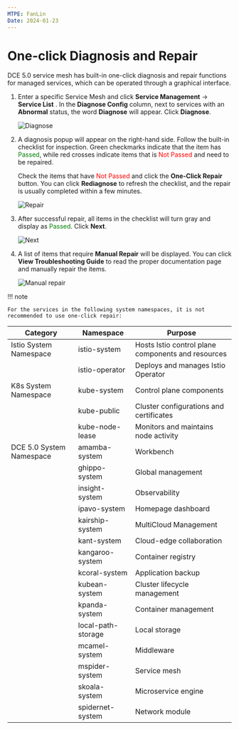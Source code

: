 ```yaml
---
MTPE: FanLin
Date: 2024-01-23
---
```


# One-click Diagnosis and Repair

DCE 5.0 service mesh has built-in one-click diagnosis and repair functions for managed services, which can be operated through a graphical interface.

1. Enter a specific Service Mesh and click __Service Management__ -> __Service List__ .
   In the __Diagnose Config__ column, next to services with an __Abnormal__ status,
   the word __Diagnose__ will appear. Click __Diagnose__.

    ![Diagnose](https://docs.daocloud.io/daocloud-docs-images/docs/en/docs/mspider/user-guide/images/diagnose01.png)

2. A diagnosis popup will appear on the right-hand side. Follow the built-in checklist for inspection.
   Green checkmarks indicate that the item has <span style="color:green">Passed</span>, while red crosses indicate items that is <span style="color:red">Not Passed</span> and need to be repaired.

    Check the items that have <span style="color:red">Not Passed</span> and click the __One-Click Repair__ button.
    You can click __Rediagnose__ to refresh the checklist, and the repair is usually
    completed within a few minutes.

    ![Repair](https://docs.daocloud.io/daocloud-docs-images/docs/en/docs/mspider/user-guide/images/diagnose02.png)

3. After successful repair, all items in the checklist will turn gray and display as
   <span style="color:green">Passed</span>. Click __Next__.

    ![Next](https://docs.daocloud.io/daocloud-docs-images/docs/en/docs/mspider/user-guide/images/diagnose03.png)

4. A list of items that require __Manual Repair__ will be displayed.
   You can click __View Troubleshooting Guide__ to read the proper documentation page and manually repair the items.

    ![Manual repair](https://docs.daocloud.io/daocloud-docs-images/docs/en/docs/mspider/user-guide/images/diagnose04.png)

!!! note

    For the services in the following system namespaces, it is not recommended to use one-click repair:

| Category             | Namespace          | Purpose                        |
| -------------------- | ------------------ | ----------------------------- |
| Istio System Namespace | istio-system       | Hosts Istio control plane components and resources |
|                      | istio-operator     | Deploys and manages Istio Operator |
| K8s System Namespace   | kube-system        | Control plane components      |
|                      | kube-public        | Cluster configurations and certificates |
|                      | kube-node-lease    | Monitors and maintains node activity |
| DCE 5.0 System Namespace | amamba-system      | Workbench         |
|                      | ghippo-system      | Global management             |
|                      | insight-system     | Observability                 |
|                      | ipavo-system       | Homepage dashboard            |
|                      | kairship-system    | MultiCloud Management       |
|                      | kant-system        | Cloud-edge collaboration       |
|                      | kangaroo-system    | Container registry              |
|                      | kcoral-system      | Application backup             |
|                      | kubean-system      | Cluster lifecycle management  |
|                      | kpanda-system      | Container management          |
|                      | local-path-storage | Local storage                 |
|                      | mcamel-system      | Middleware                    |
|                      | mspider-system     | Service mesh                  |
|                      | skoala-system      | Microservice engine            |
|                      | spidernet-system   | Network module                |
